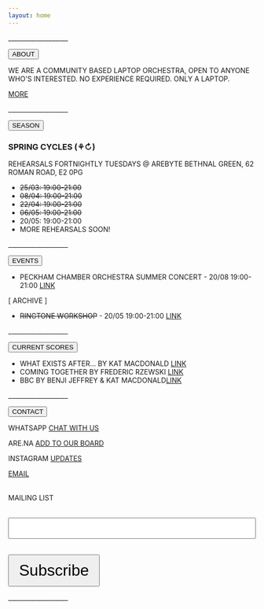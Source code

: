```yaml
---
layout: home
---
```


<main>
  <p>___________________</p>
   <section id="ABOUT" class="section">
    <button class="accordion">ABOUT</button>
<div class="panel">
  <article>
        <p>WE ARE A COMMUNITY BASED LAPTOP ORCHESTRA, OPEN TO ANYONE WHO'S INTERESTED. NO EXPERIENCE REQUIRED. ONLY A LAPTOP.</p>
        <p><a href="/about/">MORE</a></p>
      </article>
      <p>___________________</p>
</div>
    </section>

<section id="REHEARSALS" class="section">
      <button class="accordion">SEASON</button>
<div class="panel">
      <article>
        <h3>
            SPRING CYCLES (⚘↻)
        </h3>
        <p>REHEARSALS FORTNIGHTLY TUESDAYS @ AREBYTE BETHNAL GREEN, 62 ROMAN ROAD, E2 0PG</p>

<p>
            <ul>
            <li><s>25/03: 19:00-21:00</s></li>
            <li><s>08/04: 19:00-21:00</s></li>
            <li><s>22/04: 19:00-21:00</s></li>
            <li><s>06/05: 19:00-21:00</s></li>
            <li>20/05: 19:00-21:00</li>
            <li>MORE REHEARSALS SOON!</li>
</ul>
</p>
      </article>
      <p>___________________</p>
    </div>
    </section>

<section id="events" class="section">
    <button class="accordion">EVENTS</button>
<div class="panel">
      <ul>
      <li>PECKHAM CHAMBER ORCHESTRA SUMMER CONCERT - 20/08 19:00-21:00 <a href="https://peckhamchamberorchestra.co.uk/">LINK</a></li>
      </ul>
      <p>[ ARCHIVE ]</p>
      <ul>
      <li><s>RINGTONE WORKSHOP</s> - 20/05 19:00-21:00 <a href="/ringtoneworkshop/">LINK</a></li>
  </ul>
  <p>___________________</p>
  </div>
    </section>

   <section id="scores" class="section">
    <button class="accordion">CURRENT SCORES</button>
<div class="panel">
      <ul>
      <li>WHAT EXISTS AFTER... BY KAT MACDONALD <a href="https://otherkat.com/whatexistsafter/">LINK</a></li>
      <li>COMING TOGETHER BY FREDERIC RZEWSKI <a href="https://www.youtube.com/watch?v=wczJlxoxITE&ab_channel=ContemporaryClassical">LINK</a></li>
      <li>BBC BY BENJI JEFFREY & KAT MACDONALD<a href="https://docs.google.com/spreadsheets/d/1IbOZp8JWv2r0IFJ4PJuXKEvjgO-qF2GfUbrEqvJgt0I/edit?gid=0#gid=0">LINK</a></li>
  </ul>
  <p>___________________</p>
</div>
    </section>

   <section id="contact" class="section">
    <button class="accordion">CONTACT</button>
<div class="panel">
      <p>WHATSAPP <a href="https://chat.whatsapp.com/EXVoMvmAwFSIWxQ8vN5OXa">CHAT WITH US</a></p>
      <p>ARE.NA <a href="https://www.are.na/kat-macdonald/london_community_laptop_orchestra">ADD TO OUR BOARD</a></p>
      <p>INSTAGRAM <a href="https://www.instagram.com/londoncommunitylaptoporchestra/">UPDATES</a></p>
      <p><a href="londoncommunitylaptoporchestra@protonmail.com">EMAIL</a></p>
      <form
  action="https://buttondown.com/api/emails/embed-subscribe/londoncommunitylaptoporchestra"
  method="post"
  target="popupwindow"
  onsubmit="window.open('https://buttondown.com/londoncommunitylaptoporchestra', 'popupwindow')"
  class="embeddable-buttondown-form"
>
  <div style="margin-top: 2rem;">MAILING LIST</div>
  <div style="margin-top: 2rem;"><input type="email" name="email" id="bd-email" style="width: 100%;font-size: 2rem;"/></div>
  <div style="margin-top: 2rem;"><input type="submit" value="Subscribe" style="padding: 0.75rem 1.25rem; font-size: 2rem;"/></div>
</form>
      <p>___________________</p>
    </div>
    </section>
  </main>

  <script>
    var acc = document.getElementsByClassName("accordion");
var i;

for (i = 0; i < acc.length; i++) {
  acc[i].addEventListener("click", function() {
    this.classList.toggle("active");
    var panel = this.nextElementSibling;
    if (panel.style.maxHeight) {
      panel.style.maxHeight = null;
    } else {
      panel.style.maxHeight = panel.scrollHeight + "px";
    }
  });
}
</script>